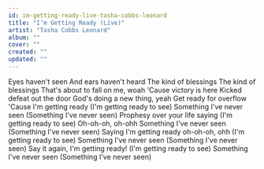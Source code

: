 ```yaml
---
id: im-getting-ready-live-tasha-cobbs-leonard
title: "I’m Getting Ready (Live)"
artist: "Tasha Cobbs Leonard"
album: ""
cover: ""
created: ""
updated: ""
---
```


Eyes haven't seen
And ears haven't heard
The kind of blessings
The kind of blessings
That's about to fall on me, woah
'Cause victory is here
Kicked defeat out the door
God's doing a new thing, yeah
Get ready for overflow
'Cause I'm getting ready
(I'm getting ready to see)
Something I've never seen
(Something I've never seen)
Prophesy over your life saying
(I'm getting ready to see)
Oh-oh-oh, oh-ohh
Something I've never seen
(Something I've never seen)
Saying I'm getting ready oh-oh-oh, ohh
(I'm getting ready to see)
Something I've never seen
(Something I've never seen)
Say it again, I'm getting ready!
(I'm getting ready to see)
Something I've never seen
(Something I've never seen)